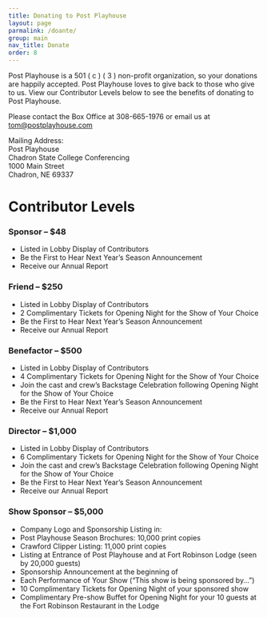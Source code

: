 ```yaml
---
title: Donating to Post Playhouse
layout: page
parmalink: /doante/
group: main
nav_title: Donate
order: 8
---
```


Post Playhouse is a 501 ( c ) ( 3 ) non-profit organization, so your donations are happily accepted. Post Playhouse loves to give back to those who give to us. View our Contributor Levels below to see the benefits of donating to Post Playhouse.

Please contact the Box Office at 308-665-1976 or email us at [tom@postplayhouse.com](mailto:tom@postplayhouse.com)

Mailing Address:  
Post Playhouse  
Chadron State College Conferencing  
1000 Main Street  
Chadron, NE 69337

# Contributor Levels

### Sponsor – $48

- Listed in Lobby Display of Contributors
- Be the First to Hear Next Year’s Season Announcement
- Receive our Annual Report

### Friend – $250

- Listed in Lobby Display of Contributors
- 2 Complimentary Tickets for Opening Night for the Show of Your Choice
- Be the First to Hear Next Year’s Season Announcement
- Receive our Annual Report

### Benefactor – $500

- Listed in Lobby Display of Contributors
- 4 Complimentary Tickets for Opening Night for the Show of Your Choice
- Join the cast and crew’s Backstage Celebration following Opening Night for the Show of Your Choice
- Be the First to Hear Next Year’s Season Announcement
- Receive our Annual Report

### Director – $1,000

- Listed in Lobby Display of Contributors
- 6 Complimentary Tickets for Opening Night for the Show of Your Choice
- Join the cast and crew’s Backstage Celebration following Opening Night for the Show of Your Choice
- Be the First to Hear Next Year’s Season Announcement
- Receive our Annual Report

### Show Sponsor – $5,000

- Company Logo and Sponsorship Listing in:
- Post Playhouse Season Brochures: 10,000 print copies
- Crawford Clipper Listing: 11,000 print copies
- Listing at Entrance of Post Playhouse and at Fort Robinson Lodge (seen by 20,000 guests)
- Sponsorship Announcement at the beginning of
- Each Performance of Your Show (“This show is being sponsored by…”)
- 10 Complimentary Tickets for Opening Night of your sponsored show
- Complimentary Pre-show Buffet for Opening Night for your 10 guests at the Fort Robinson Restaurant in the Lodge